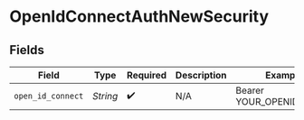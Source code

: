 # OpenIdConnectAuthNewSecurity


## Fields

| Field                    | Type                     | Required                 | Description              | Example                  |
| ------------------------ | ------------------------ | ------------------------ | ------------------------ | ------------------------ |
| `open_id_connect`        | *String*                 | :heavy_check_mark:       | N/A                      | Bearer YOUR_OPENID_TOKEN |